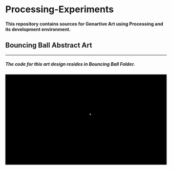 # Processing-Experiments

#### This repository contains sources for Genartive Art using Processing and its development environment.

## Bouncing Ball Abstract Art
<hr/>

##### The code for this art design resides in Bouncing Ball Folder.
<img src="./samples/bouncing_ball_art.gif">

